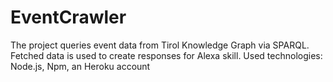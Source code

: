 # EventCrawler
The project queries event data from Tirol Knowledge Graph via SPARQL. Fetched data is used to create responses for Alexa skill.
Used technologies:
Node.js, Npm, an Heroku account
